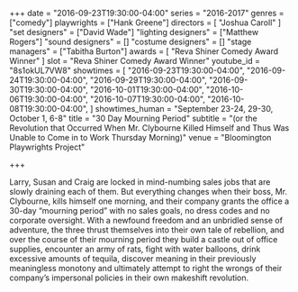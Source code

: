 +++
date = "2016-09-23T19:30:00-04:00"
series = "2016-2017"
genres = ["comedy"]
playwrights = ["Hank Greene"]
directors = [
  "Joshua Caroll"
]
"set designers" = ["David Wade"]
"lighting designers" = ["Matthew Rogers"]
"sound designers" = []
"costume designers" = []
"stage managers" = ["Tabitha Burton"]
awards = [
  "Reva Shiner Comedy Award Winner"
]
slot = "Reva Shiner Comedy Award Winner"
youtube_id = "8s1okUL7VW8"
showtimes = [
  "2016-09-23T19:30:00-04:00",
  "2016-09-24T19:30:00-04:00",
  "2016-09-29T19:30:00-04:00",
  "2016-09-30T19:30:00-04:00",
  "2016-10-01T19:30:00-04:00",
  "2016-10-06T19:30:00-04:00",
  "2016-10-07T19:30:00-04:00",
  "2016-10-08T19:30:00-04:00",
]
showtimes_human = "September 23-24, 29-30, October 1, 6-8"
title = "30 Day Mourning Period"
subtitle = "(or the Revolution that Occurred When Mr. Clybourne Killed Himself and Thus Was Unable to Come in to Work Thursday Morning)"
venue = "Bloomington Playwrights Project"

+++

Larry, Susan and Craig are locked in mind-numbing sales jobs that are slowly draining each of them. But everything changes when their boss, Mr. Clybourne, kills himself one morning, and their company grants the office a 30-day “mourning period” with no sales goals, no dress codes and no corporate oversight. With a newfound freedom and an unbridled sense of adventure, the three thrust themselves into their own tale of rebellion, and over the course of their mourning period they build a castle out of office supplies, encounter an army of rats, fight with water balloons, drink excessive amounts of tequila, discover meaning in their previously meaningless monotony and ultimately attempt to right the wrongs of their company’s impersonal policies in their own makeshift revolution.
